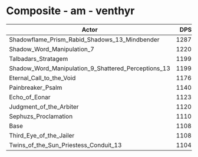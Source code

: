 # Composite - am - venthyr
| Actor | DPS | Increase |
|---|:---:|:---:|
|Shadowflame_Prism_Rabid_Shadows_13_Mindbender|12878|16.22%|
|Shadow_Word_Manipulation_7|12208|10.17%|
|Talbadars_Stratagem|11998|8.28%|
|Shadow_Word_Manipulation_9_Shattered_Perceptions_13|11994|8.23%|
|Eternal_Call_to_the_Void|11766|6.18%|
|Painbreaker_Psalm|11404|2.92%|
|Echo_of_Eonar|11230|1.35%|
|Judgment_of_the_Arbiter|11206|1.12%|
|Sephuzs_Proclamation|11105|0.21%|
|Base|11081|0.00%|
|Third_Eye_of_the_Jailer|11080|-0.01%|
|Twins_of_the_Sun_Priestess_Conduit_13|11043|-0.34%|
